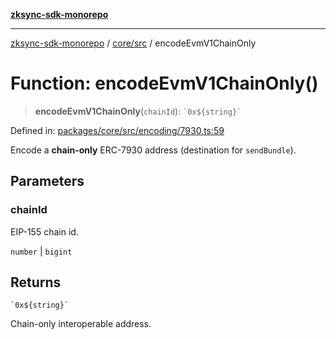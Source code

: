 [**zksync-sdk-monorepo**](../../../README.md)

---

[zksync-sdk-monorepo](../../../README.md) / [core/src](../README.md) / encodeEvmV1ChainOnly

# Function: encodeEvmV1ChainOnly()

> **encodeEvmV1ChainOnly**(`chainId`): `` `0x${string}` ``

Defined in: [packages/core/src/encoding/7930.ts:59](https://github.com/dutterbutter/zksync-sdk/blob/128d557933eb10f01edd78c0b3392137ca480daf/packages/core/src/encoding/7930.ts#L59)

Encode a **chain-only** ERC-7930 address (destination for `sendBundle`).

## Parameters

### chainId

EIP-155 chain id.

`number` | `bigint`

## Returns

`` `0x${string}` ``

Chain-only interoperable address.
